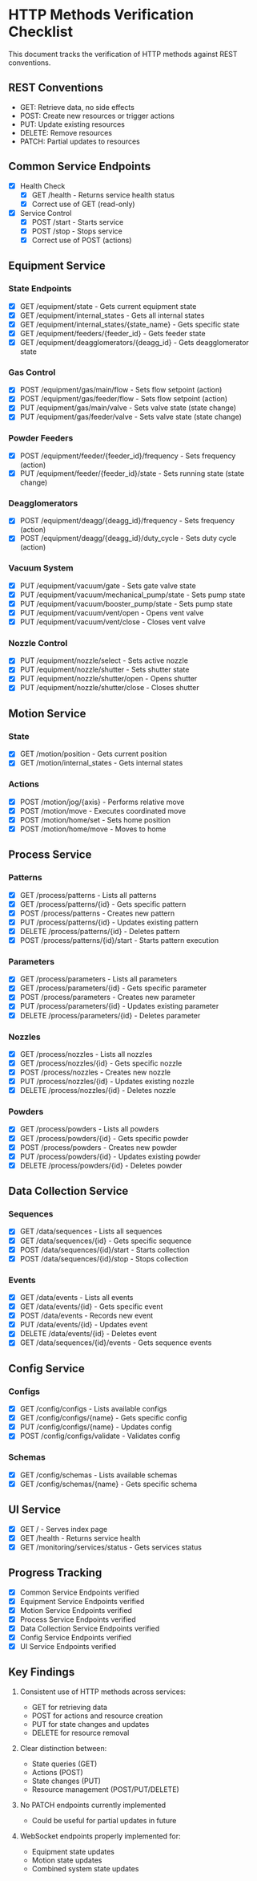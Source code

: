 # HTTP Methods Verification Checklist

This document tracks the verification of HTTP methods against REST conventions.

## REST Conventions

- GET: Retrieve data, no side effects
- POST: Create new resources or trigger actions
- PUT: Update existing resources
- DELETE: Remove resources
- PATCH: Partial updates to resources

## Common Service Endpoints

- [x] Health Check
    - [x] GET /health - Returns service health status
    - [x] Correct use of GET (read-only)

- [x] Service Control  
    - [x] POST /start - Starts service
    - [x] POST /stop - Stops service
    - [x] Correct use of POST (actions)

## Equipment Service

### State Endpoints

- [x] GET /equipment/state - Gets current equipment state
- [x] GET /equipment/internal_states - Gets all internal states
- [x] GET /equipment/internal_states/{state_name} - Gets specific state
- [x] GET /equipment/feeders/{feeder_id} - Gets feeder state
- [x] GET /equipment/deagglomerators/{deagg_id} - Gets deagglomerator state

### Gas Control

- [x] POST /equipment/gas/main/flow - Sets flow setpoint (action)
- [x] POST /equipment/gas/feeder/flow - Sets flow setpoint (action)
- [x] PUT /equipment/gas/main/valve - Sets valve state (state change)
- [x] PUT /equipment/gas/feeder/valve - Sets valve state (state change)

### Powder Feeders

- [x] POST /equipment/feeder/{feeder_id}/frequency - Sets frequency (action)
- [x] PUT /equipment/feeder/{feeder_id}/state - Sets running state (state change)

### Deagglomerators

- [x] POST /equipment/deagg/{deagg_id}/frequency - Sets frequency (action)
- [x] POST /equipment/deagg/{deagg_id}/duty_cycle - Sets duty cycle (action)

### Vacuum System

- [x] PUT /equipment/vacuum/gate - Sets gate valve state
- [x] PUT /equipment/vacuum/mechanical_pump/state - Sets pump state
- [x] PUT /equipment/vacuum/booster_pump/state - Sets pump state
- [x] PUT /equipment/vacuum/vent/open - Opens vent valve
- [x] PUT /equipment/vacuum/vent/close - Closes vent valve

### Nozzle Control

- [x] PUT /equipment/nozzle/select - Sets active nozzle
- [x] PUT /equipment/nozzle/shutter - Sets shutter state
- [x] PUT /equipment/nozzle/shutter/open - Opens shutter
- [x] PUT /equipment/nozzle/shutter/close - Closes shutter

## Motion Service

### State

- [x] GET /motion/position - Gets current position
- [x] GET /motion/internal_states - Gets internal states

### Actions

- [x] POST /motion/jog/{axis} - Performs relative move
- [x] POST /motion/move - Executes coordinated move
- [x] POST /motion/home/set - Sets home position
- [x] POST /motion/home/move - Moves to home

## Process Service

### Patterns

- [x] GET /process/patterns - Lists all patterns
- [x] GET /process/patterns/{id} - Gets specific pattern
- [x] POST /process/patterns - Creates new pattern
- [x] PUT /process/patterns/{id} - Updates existing pattern
- [x] DELETE /process/patterns/{id} - Deletes pattern
- [x] POST /process/patterns/{id}/start - Starts pattern execution

### Parameters

- [x] GET /process/parameters - Lists all parameters
- [x] GET /process/parameters/{id} - Gets specific parameter
- [x] POST /process/parameters - Creates new parameter
- [x] PUT /process/parameters/{id} - Updates existing parameter
- [x] DELETE /process/parameters/{id} - Deletes parameter

### Nozzles

- [x] GET /process/nozzles - Lists all nozzles
- [x] GET /process/nozzles/{id} - Gets specific nozzle
- [x] POST /process/nozzles - Creates new nozzle
- [x] PUT /process/nozzles/{id} - Updates existing nozzle
- [x] DELETE /process/nozzles/{id} - Deletes nozzle

### Powders

- [x] GET /process/powders - Lists all powders
- [x] GET /process/powders/{id} - Gets specific powder
- [x] POST /process/powders - Creates new powder
- [x] PUT /process/powders/{id} - Updates existing powder
- [x] DELETE /process/powders/{id} - Deletes powder

## Data Collection Service

### Sequences

- [x] GET /data/sequences - Lists all sequences
- [x] GET /data/sequences/{id} - Gets specific sequence
- [x] POST /data/sequences/{id}/start - Starts collection
- [x] POST /data/sequences/{id}/stop - Stops collection

### Events

- [x] GET /data/events - Lists all events
- [x] GET /data/events/{id} - Gets specific event
- [x] POST /data/events - Records new event
- [x] PUT /data/events/{id} - Updates event
- [x] DELETE /data/events/{id} - Deletes event
- [x] GET /data/sequences/{id}/events - Gets sequence events

## Config Service

### Configs

- [x] GET /config/configs - Lists available configs
- [x] GET /config/configs/{name} - Gets specific config
- [x] PUT /config/configs/{name} - Updates config
- [x] POST /config/configs/validate - Validates config

### Schemas

- [x] GET /config/schemas - Lists available schemas
- [x] GET /config/schemas/{name} - Gets specific schema

## UI Service

- [x] GET / - Serves index page
- [x] GET /health - Returns service health
- [x] GET /monitoring/services/status - Gets services status

## Progress Tracking

- [x] Common Service Endpoints verified
- [x] Equipment Service Endpoints verified
- [x] Motion Service Endpoints verified
- [x] Process Service Endpoints verified
- [x] Data Collection Service Endpoints verified
- [x] Config Service Endpoints verified
- [x] UI Service Endpoints verified

## Key Findings

1. Consistent use of HTTP methods across services:
   - GET for retrieving data
   - POST for actions and resource creation
   - PUT for state changes and updates
   - DELETE for resource removal

2. Clear distinction between:
   - State queries (GET)
   - Actions (POST)
   - State changes (PUT)
   - Resource management (POST/PUT/DELETE)

3. No PATCH endpoints currently implemented
   - Could be useful for partial updates in future

4. WebSocket endpoints properly implemented for:
   - Equipment state updates
   - Motion state updates
   - Combined system state updates
